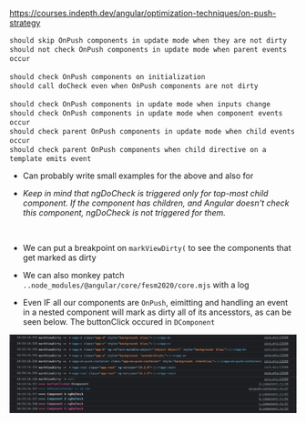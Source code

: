 https://courses.indepth.dev/angular/optimization-techniques/on-push-strategy

```text
should skip OnPush components in update mode when they are not dirty
should not check OnPush components in update mode when parent events occur

should check OnPush components on initialization
should call doCheck even when OnPush components are not dirty

should check OnPush components in update mode when inputs change
should check OnPush components in update mode when component events occur
should check parent OnPush components in update mode when child events occur
should check parent OnPush components when child directive on a template emits event
```
* Can probably write small examples for the above and also for

* _Keep in mind that ngDoCheck is triggered only for top-most child component. If the component has children, and Angular doesn't check this component, ngDoCheck is not triggered for them._

<br/>

* We can put a breakpoint on `markViewDirty(` to see the components that get marked as dirty 

* We can also monkey patch `..node_modules/@angular/core/fesm2020/core.mjs` with a log

* Even IF all our components are `OnPush`, eimitting and handling an event in a nested component will mark as dirty all of its ancesstors, as can be seen below. The buttonClick occured in `DComponent`

![Signals will allow for better CD](img/why_signals_will_be_nice.png)
